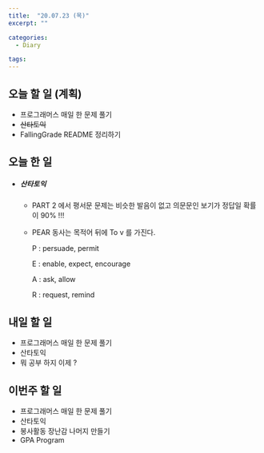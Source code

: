 ```yaml
---
title:  "20.07.23 (목)"
excerpt: ""

categories:
  - Diary

tags:
---
```


## 오늘 할 일 (계획)

- 프로그래머스 매일 한 문제 풀기
- ~~산타토익~~
- FallingGrade README 정리하기

## 오늘 한 일

- ##### 산타토익

  - PART 2 에서 평서문 문제는 비슷한 발음이 없고 의문문인 보기가 정답일 확률이 90% !!!

  - PEAR 동사는 목적어 뒤에 To v 를 가진다.

    P : persuade, permit

    E : enable, expect, encourage

    A : ask, allow

    R : request, remind


## 내일 할 일

- 프로그래머스 매일 한 문제 풀기
- 산타토익
- 뭐 공부 하지 이제 ?

## 이번주 할 일

- 프로그래머스 매일 한 문제 풀기
- 산타토익
- 봉사활동 장난감 나머지 만들기
- GPA Program
